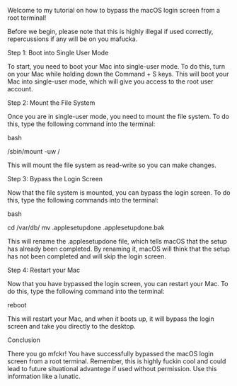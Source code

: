 Welcome to my tutorial on how to bypass the macOS login screen from a root terminal!

Before we begin, please note that this is highly illegal if used correctly, repercussions if any will be on you mafucka.

Step 1: Boot into Single User Mode

To start, you need to boot your Mac into single-user mode. To do this, turn on your Mac while holding down the Command + S keys. This will boot your Mac into single-user mode, which will give you access to the root user account.



Step 2: Mount the File System

Once you are in single-user mode, you need to mount the file system. To do this, type the following command into the terminal:

bash

/sbin/mount -uw /

This will mount the file system as read-write so you can make changes.



Step 3: Bypass the Login Screen

Now that the file system is mounted, you can bypass the login screen. To do this, type the following commands into the terminal:

bash

cd /var/db/
mv .applesetupdone .applesetupdone.bak

This will rename the .applesetupdone file, which tells macOS that the setup has already been completed. By renaming it, macOS will think that the setup has not been completed and will skip the login screen.



Step 4: Restart your Mac

Now that you have bypassed the login screen, you can restart your Mac. To do this, type the following command into the terminal:

reboot

This will restart your Mac, and when it boots up, it will bypass the login screen and take you directly to the desktop.

Conclusion

There you go mfckr! You have successfully bypassed the macOS login screen from a root terminal. Remember, this is highly fuckin cool and could lead to future situational advantege if used without permission. Use this information like a lunatic.
